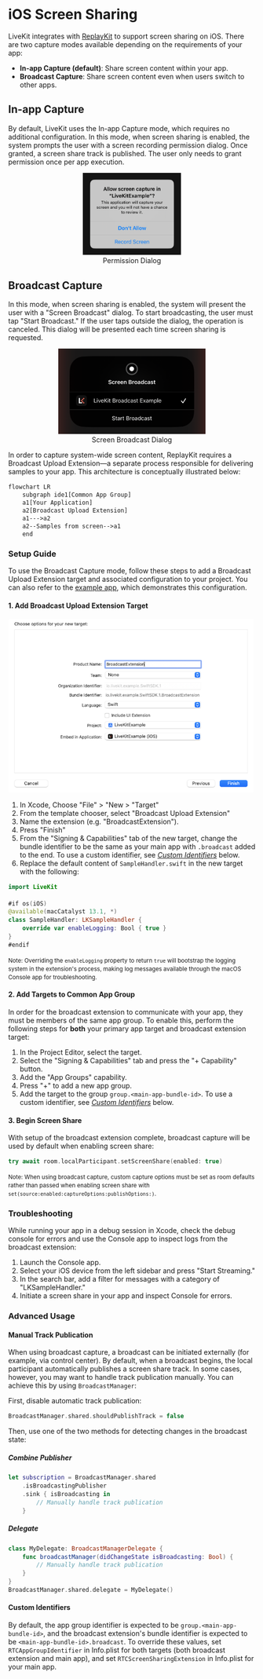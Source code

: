 # iOS Screen Sharing

LiveKit integrates with [ReplayKit](https://developer.apple.com/documentation/replaykit/) to support screen sharing on iOS.  There are two capture modes available depending on the requirements of your app:

- **In-app Capture (default)**: Share screen content within your app.
- **Broadcast Capture**: Share screen content even when users switch to other apps.

## In-app Capture

By default, LiveKit uses the In-app Capture mode, which requires no additional configuration. In this mode, when screen sharing is enabled, the system prompts the user with a screen recording permission dialog. Once granted, a screen share track is published. The user only needs to grant permission once per app execution.

<center>
    <figure>
        <img src="Resources/in-app-dialog.png" alt="Permission dialog" width="200"/>
        <figcaption>Permission Dialog</figcaption>
    </figure>
</center>

## Broadcast Capture

In this mode, when screen sharing is enabled, the system will present the user with a "Screen Broadcast" dialog. To start broadcasting, the user must tap "Start Broadcast." If the user taps outside the dialog, the operation is canceled. This dialog will be presented each time screen sharing is requested.

<center>
    <figure>
        <img src="Resources/broadcast-dialog.png" alt="Screen broadcast dialog" width="300"/>
        <figcaption>Screen Broadcast Dialog</figcaption>
    </figure>
</center>


In order to capture system-wide screen content, ReplayKit requires a Broadcast Upload Extension—a separate process responsible for delivering samples to your app. This architecture is conceptually illustrated below:

```mermaid
flowchart LR
    subgraph ide1[Common App Group]
    a1[Your Application]
    a2[Broadcast Upload Extension]
    a1--->a2
    a2--Samples from screen-->a1
    end
```

### Setup Guide

To use the Broadcast Capture mode, follow these steps to add a Broadcast Upload Extension target and associated configuration to your project. You can also refer to the [example app](https://github.com/livekit-examples/swift-example), which demonstrates this configuration.


#### 1. Add Broadcast Upload Extension Target

<img src="Resources/new-target-options.png" width="500" />

1. In Xcode, Choose "File" > "New > "Target"
2. From the template chooser, select "Broadcast Upload Extension"
3. Name the extension (e.g. "BroadcastExtension").
4. Press "Finish"
5. From the "Signing & Capabilities" tab of the new target, change the bundle identifier to be the same as your main app with `.broadcast` added to the end. To use a custom identifier, see *[Custom Identifiers](#custom-identifiers)* below.
6. Replace the default content of `SampleHandler.swift` in the new target with the following:

```swift
import LiveKit

#if os(iOS)
@available(macCatalyst 13.1, *)
class SampleHandler: LKSampleHandler {
    override var enableLogging: Bool { true }
}
#endif
````

<small>Note: Overriding the `enableLogging` property to return `true` will bootstrap the logging system in the extension's process, making log messages available through the macOS Console app for troubleshooting.</small>

#### 2. Add Targets to Common App Group

In order for the broadcast extension to communicate with your app, they must be members of the same app group. To enable this, perform the following steps for **both** your primary app target and broadcast extension target:

1. In the Project Editor, select the target.
2. Select the "Signing & Capabilities" tab and press the "+ Capability" button.
3. Add the "App Groups" capability.
4. Press "+" to add a new app group.
5. Add the target to the group `group.<main-app-bundle-id>`. To use a custom identifier, see *[Custom Identifiers](#custom-identifiers)* below.

#### 3. Begin Screen Share

With setup of the broadcast extension complete, broadcast capture will be used by default when enabling screen share:
```swift
try await room.localParticipant.setScreenShare(enabled: true)
```

<small>Note: When using broadcast capture, custom capture options must be set as room defaults rather than passed when enabling screen share with `set(source:enabled:captureOptions:publishOptions:)`.</small>

### Troubleshooting

While running your app in a debug session in Xcode, check the debug console for errors and use the Console app to inspect logs from the broadcast extension:

1. Launch the Console app.
2. Select your iOS device from the left sidebar and press "Start Streaming."
3. In the search bar, add a filter for messages with a category of "LKSampleHandler."
4. Initiate a screen share in your app and inspect Console for errors.

### Advanced Usage

#### Manual Track Publication

When using broadcast capture, a broadcast can be initiated externally (for example, via control center). By default, when a broadcast begins, the local participant automatically publishes a screen share track. In some cases, however, you may want to handle track publication manually. You can achieve this by using `BroadcastManager`:

First, disable automatic track publication:
```swift
BroadcastManager.shared.shouldPublishTrack = false
```

Then, use one of the two methods for detecting changes in the broadcast state:

##### Combine Publisher
```swift
let subscription = BroadcastManager.shared
    .isBroadcastingPublisher
    .sink { isBroadcasting in
        // Manually handle track publication
    }
```

##### Delegate
```swift
class MyDelegate: BroadcastManagerDelegate {
    func broadcastManager(didChangeState isBroadcasting: Bool) {
        // Manually handle track publication
    }
}
BroadcastManager.shared.delegate = MyDelegate()
```

#### Custom Identifiers

By default, the app group identifier is expected to be `group.<main-app-bundle-id>`, and the broadcast extension's bundle identifier is expected to be `<main-app-bundle-id>.broadcast`.
To override these values, set `RTCAppGroupIdentifier` in Info.plist for both targets (both broadcast extension and main app), and set `RTCScreenSharingExtension` in Info.plist for your main app.
